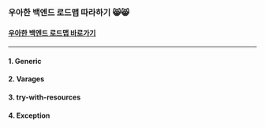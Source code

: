 ### 우아한 백엔드 로드맵 따라하기 😸😸

#### [우아한 백엔드 로드맵 바로가기](https://github.com/woowacourse/back-end-roadmap)
--- 
#### 1. Generic
#### 2. Varages
#### 3. try-with-resources
#### 4. Exception
